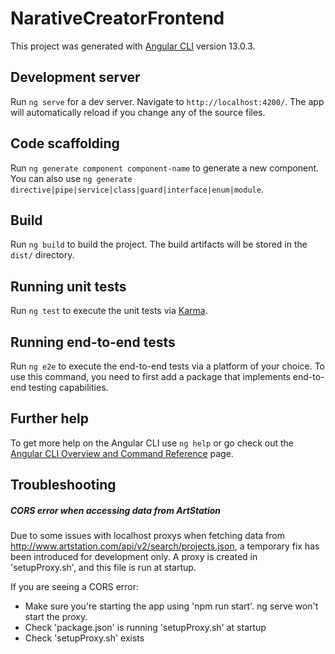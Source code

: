 # NarativeCreatorFrontend

This project was generated with [Angular CLI](https://github.com/angular/angular-cli) version 13.0.3.

## Development server

Run `ng serve` for a dev server. Navigate to `http://localhost:4200/`. The app will automatically reload if you change any of the source files.

## Code scaffolding

Run `ng generate component component-name` to generate a new component. You can also use `ng generate directive|pipe|service|class|guard|interface|enum|module`.

## Build

Run `ng build` to build the project. The build artifacts will be stored in the `dist/` directory.

## Running unit tests

Run `ng test` to execute the unit tests via [Karma](https://karma-runner.github.io).

## Running end-to-end tests

Run `ng e2e` to execute the end-to-end tests via a platform of your choice. To use this command, you need to first add a package that implements end-to-end testing capabilities.

## Further help

To get more help on the Angular CLI use `ng help` or go check out the [Angular CLI Overview and Command Reference](https://angular.io/cli) page.

## Troubleshooting

##### CORS error when accessing data from ArtStation

Due to some issues with localhost proxys when fetching data from http://www.artstation.com/api/v2/search/projects.json, a temporary fix has been introduced for development only. A proxy is created in 'setupProxy.sh', and this file is run at startup.

If you are seeing a CORS error:
- Make sure you're starting the app using 'npm run start'. ng serve won't start the proxy.
- Check 'package.json' is running 'setupProxy.sh' at startup
- Check 'setupProxy.sh' exists

